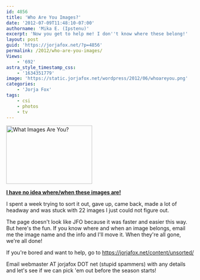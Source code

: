 ```yaml
---
id: 4856
title: 'Who Are You Images?'
date: '2012-07-09T11:48:10-07:00'
authorname: 'Mika E. (Ipstenu)'
excerpt: 'Now you get to help me! I don''t know where these belong!'
layout: post
guid: 'https://jorjafox.net/?p=4856'
permalink: /2012/who-are-you-images/
Views:
    - '692'
astra_style_timestamp_css:
    - '1634351779'
image: 'https://static.jorjafox.net/wordpress/2012/06/whoareyou.png'
categories:
    - 'Jorja Fox'
tags:
    - csi
    - photos
    - tv
---
```


<img class="alignleft size-medium wp-image-4857" title="What Images Are You?" src="//static.jorjafox.net/wordpress/2012/06/whoareyou-230x156.png" alt="What Images Are You?" width="230" height="156" />

<a href="https://jorjafox.net/content/unsorted/">**I have no idea where/when these images are!**</a>

I spent a week trying to sort it out, gave up, came back, made a lot of headway and was stuck with 22 images I just could not figure out.

The page doesn't look like JFO because it was faster and easier this way. But here's the fun. If you know where and when an image belongs, email me the image name and the info and I'll move it. When they're all gone, we're all done!

If you're bored and want to help, go to <a href="https://jorjafox.net/content/unsorted/">https://jorjafox.net/content/unsorted/</a>

Email webmaster AT jorjafox DOT net (stupid spammers) with any details and let's see if we can pick 'em out before the season starts!
